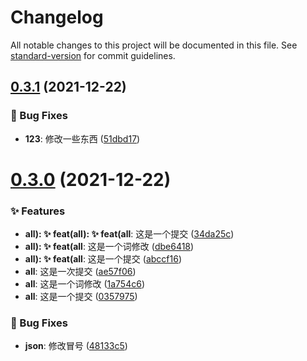 # Changelog

All notable changes to this project will be documented in this file. See [standard-version](https://github.com/conventional-changelog/standard-version) for commit guidelines.

## [0.3.1](https://github.com/wsypower/wsy-vue3-template/compare/v0.3.0...v0.3.1) (2021-12-22)


### 🐛 Bug Fixes

* **123**: 修改一些东西 ([51dbd17](https://github.com/wsypower/wsy-vue3-template/commit/51dbd17))



# [0.3.0](https://github.com/wsypower/wsy-vue3-template/compare/v0.2.0...v0.3.0) (2021-12-22)


### ✨ Features

* **all): :sparkles: feat(all): :sparkles: feat(all**: 这是一个提交 ([34da25c](https://github.com/wsypower/wsy-vue3-template/commit/34da25c))
* **all): :sparkles: feat(all**: 这是一个词修改 ([dbe6418](https://github.com/wsypower/wsy-vue3-template/commit/dbe6418))
* **all): :sparkles: feat(all**: 这是一个提交 ([abccf16](https://github.com/wsypower/wsy-vue3-template/commit/abccf16))
* **all**: 这是一次提交 ([ae57f06](https://github.com/wsypower/wsy-vue3-template/commit/ae57f06))
* **all**: 这是一个词修改 ([1a754c6](https://github.com/wsypower/wsy-vue3-template/commit/1a754c6))
* **all**: 这是一个提交 ([0357975](https://github.com/wsypower/wsy-vue3-template/commit/0357975))


### 🐛 Bug Fixes

* **json**: 修改冒号 ([48133c5](https://github.com/wsypower/wsy-vue3-template/commit/48133c5))
